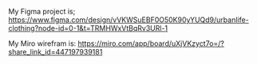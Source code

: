 My Figma project is;
https://www.figma.com/design/vVKWSuEBF0O50K90yYUQd9/urbanlife-clothing?node-id=0-1&t=TRMHWxVtBqRv3URl-1

My Miro wirefram is:
https://miro.com/app/board/uXjVKzyct7o=/?share_link_id=447197939181

